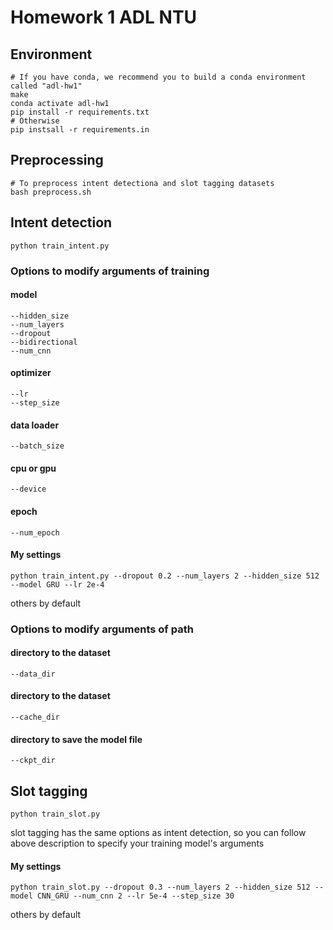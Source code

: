 # Homework 1 ADL NTU

## Environment
```shell
# If you have conda, we recommend you to build a conda environment called "adl-hw1"
make
conda activate adl-hw1
pip install -r requirements.txt
# Otherwise
pip instsall -r requirements.in
```

## Preprocessing
```shell
# To preprocess intent detectiona and slot tagging datasets
bash preprocess.sh
```

## Intent detection
```shell
python train_intent.py
```
### Options to modify arguments of training
#### model
```shell
--hidden_size
--num_layers
--dropout
--bidirectional
--num_cnn
```
#### optimizer
```shell
--lr
--step_size
```
#### data loader
```shell
--batch_size
```
#### cpu or gpu
```shell
--device
```
#### epoch
```shell
--num_epoch
```
#### My settings
```shell
python train_intent.py --dropout 0.2 --num_layers 2 --hidden_size 512 --model GRU --lr 2e-4
```
others by default
### Options to modify arguments of path
#### directory to the dataset
```shell
--data_dir
```
#### directory to the dataset
```shell
--cache_dir
```
#### directory to save the model file
```shell
--ckpt_dir
```
## Slot tagging
```shell
python train_slot.py
```
slot tagging has the same options as intent detection, so you can follow above description to specify your training model's arguments
#### My settings
```shell
python train_slot.py --dropout 0.3 --num_layers 2 --hidden_size 512 --model CNN_GRU --num_cnn 2 --lr 5e-4 --step_size 30
```
others by default
